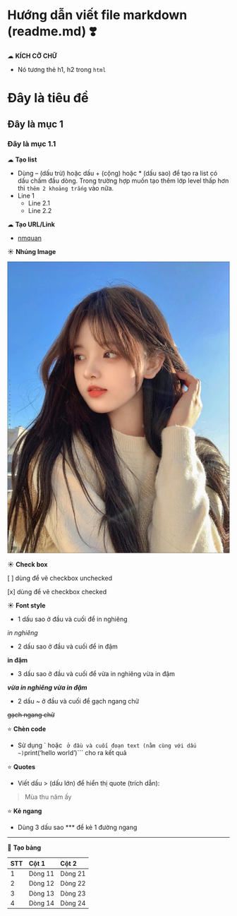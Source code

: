 # Hướng dẫn viết file markdown (readme.md) ❣️
☁ **KÍCH CỠ CHỮ**
- Nó tương thẻ h1, h2 trong `html`
# Đây là tiêu đề
## Đây là mục 1
### Đây là mục 1.1

☁ **Tạo list**
- Dùng – (dấu trừ) hoặc dấu + (cộng) hoặc * (dấu sao) để tạo ra list có dấu chấm đầu dòng. Trong trường hợp muốn tạo thêm lớp level thấp hơn thì `thêm 2 khoảng trắng` vào nữa.
- Line 1
  - Line 2.1
  - Line 2.2

☁ **Tạo URL/Link**
- [nmquan](https://github.com/Quanmn)

☀ **Nhúng Image**

![Mô tả ảnh](./hinh-anh-gai-xinh-de-thuong.jpg) 


☀ **Check box**

[ ] dùng để vẽ checkbox unchecked

[x] dùng để vẽ checkbox checked

☀ **Font style**
- 1 dấu sao ở đầu và cuối để in nghiêng

*in nghiêng*

- 2 dấu sao ở đầu và cuối để in đậm

**in đậm**

- 3 dấu sao ở đầu và cuối để vừa in nghiêng vừa in đậm

***vừa in nghiêng vừa in đậm***

- 2 dấu ~ ở đầu và cuối để gạch ngang chữ

~~gạch ngang chữ~~

⭐ **Chèn code**

- Sử dụng ` hoặc ```  ở đầu và cuối đoạn text (nằm cùng với dấu ~)
```print(‘hello world’)``` cho ra kết quả

⭐ **Quotes**

- Viết dấu > (dấu lớn) để hiển thị quote (trích dẫn):

> Mùa thu năm ấy

⭐ **Kẻ ngang**

- Dùng 3 dấu sao *** để kẻ 1 đường ngang

***

🌻 **Tạo bảng**

| STT | Cột 1   | Cột 2   |
| :-- | :---    | :-------|
| 1   | Dòng 11 | Dòng 21 |
| 2   | Dòng 12 | Dòng 22 |
| 3   | Dòng 13 | Dòng 23 |
| 4   | Dòng 14 | Dòng 24 |